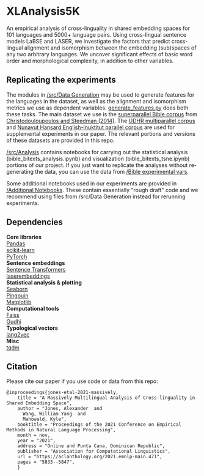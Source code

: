# XLAnalysis5K
An empirical analysis of cross-linguality in shared embedding spaces for 101 languages and 5000+ language pairs. Using cross-lingual sentence models LaBSE and LASER, we investigate the factors that predict cross-lingual alignment and isomorphism between the embedding (sub)spaces of any two arbitrary languages. We uncover significant effects of basic word order and morphological complexity, in addition to other variables.

## Replicating the experiments
The modules in [/src/Data Generation](https://github.com/AlexJonesNLP/XLAnalysis5K/tree/main/src/Data%20Generation) may be used to generate features for the languages in the dataset, as well as the alignment and isomorphism metrics we use as dependent variables. [generate_features.py](https://github.com/AlexJonesNLP/XLAnalysis5K/blob/main/src/Data%20Generation/generate_features.py) does both these tasks. The main dataset we use is the [superparallel Bible corpus](https://christos-c.com/bible/) from [Christodouloupoulos and Steedman (2014)](https://doi.org/10.1007/s10579-014-9287-y). The [UDHR multiparallel corpus](http://research.ics.aalto.fi/cog/data/udhr/) and [Nunavut Hansard English-Inuktitut parallel corpus](https://nrc-digital-repository.canada.ca/eng/view/object/?id=c7e34fa7-7629-43c2-bd6d-19b32bf64f60) are used for supplemental experiments in our paper. The relevant portions and versions of these datasets are provided in this repo.

[/src/Analysis](https://github.com/AlexJonesNLP/XLAnalysis5K/tree/main/src/Analysis) contains notebooks for carrying out the statistical analysis (bible_bitexts_analysis.ipynb) and visualization (bible_bitexts_tsne.ipynb) portions of our project. If you just want to replicate the analyses without re-generating the data, you can use the data from [/Bible experimental vars](https://github.com/AlexJonesNLP/XLAnalysis5K/tree/main/Bible%20experimental%20vars). 

Some additional notebooks used in our experiments are provided in [/Additional Notebooks](https://github.com/AlexJonesNLP/XLAnalysis5K/tree/main/Additional%20Notebooks). These contain essentially "rough draft" code and we recommend using files from /src/Data Generation instead for rerunning experiments.

[](isomorphism_tsne.png)

## Dependencies 

**Core libraries** \
[Pandas](https://pandas.pydata.org/pandas-docs/stable/getting_started/install.html) \
[scikit-learn](https://scikit-learn.org/stable/install.html) \
[PyTorch](https://pytorch.org) \
**Sentence embeddings** \
[Sentence Transformers](https://www.sbert.net) \
[laserembeddings](https://pypi.org/project/laserembeddings/) \
**Statistical analysis \& plotting** \
[Seaborn](https://seaborn.pydata.org/installing.html) \
[Pingouin](https://pingouin-stats.org) \
[Matplotlib](https://matplotlib.org/stable/users/installing.html) \
**Computational tools** \
[Faiss](https://github.com/facebookresearch/faiss) \
[Gudhi](http://gudhi.gforge.inria.fr/python/latest/installation.html) \
**Typological vectors** \
[lang2vec](https://pypi.org/project/lang2vec/) \
**Misc** \
[tqdm](https://pypi.org/project/tqdm/)

## Citation

Please cite our paper if you use code or data from this repo:

```
@inproceedings{jones-etal-2021-massively,
    title = "A Massively Multilingual Analysis of Cross-linguality in Shared Embedding Space",
    author = "Jones, Alexander  and
      Wang, William Yang  and
      Mahowald, Kyle",
    booktitle = "Proceedings of the 2021 Conference on Empirical Methods in Natural Language Processing",
    month = nov,
    year = "2021",
    address = "Online and Punta Cana, Dominican Republic",
    publisher = "Association for Computational Linguistics",
    url = "https://aclanthology.org/2021.emnlp-main.471",
    pages = "5833--5847",
    }
```
